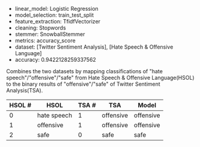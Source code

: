 - linear_model: Logistic Regression
- model_selection: train_test_split
- feature_extraction: TfidfVectorizer
- cleaning: Stopwords
- stemmer: SnowballStemmer
- metrics: accuracy_score
- dataset: [Twitter Sentiment Analysis], [Hate Speech & Offensive Language]
- accuracy: 0.9422128259337562

Combines the two datasets by mapping classifications of "hate speech"/"offensive"/"safe" from Hate Speech & Offensive Language(HSOL) to the binary results of "offensive"/"safe" of Twitter Sentiment Analysis(TSA).

| HSOL # | HSOL        | TSA # | TSA       | Model     |
| ------ | ----------- | ----- | --------- | --------- |
| 0      | hate speech | 1     | offensive | offensive |
| 1      | offensive   | 1     | offensive | offensive |
| 2      | safe        | 0     | safe      | safe      |
